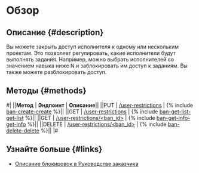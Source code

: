 # Обзор

## Описание {#description}

Вы можете закрыть доступ исполнителя к одному или нескольким проектам. Это позволяет регулировать, какие исполнители будут выполнять задания. Например, можно выбрать исполнителей со значением навыка ниже N и заблокировать им доступ к заданиям. Вы также можете разблокировать доступ.

## Методы {#methods}

#|
||**Метод** | **Эндпоинт** | **Описание**||
||PUT | [/user-restrictions](ban-create.md) | {% include [ban-create-create](../_includes/concepts/ban-create/id-ban-create/create.md) %}||
||GET | [/user-restrictions](ban-get-list.md) | {% include [ban-get-list-get-list](../_includes/concepts/ban-get-list/id-ban-get-list/get-list.md) %}||
||GET | [/user-restrictions/<ban_id>](ban-get-info.md) | {% include [ban-get-info-get-info](../_includes/concepts/ban-get-info/id-ban-get-info/get-info.md) %}||
||DELETE | [/user-restrictions/<ban_id>](ban-delete.md) | {% include [ban-delete-delete](../_includes/concepts/ban-delete/id-ban-delete/delete.md) %}||
|#

## Узнайте больше {#links}

- [Описание блокировок в Руководстве заказчика](../../guide/concepts/ban.md)